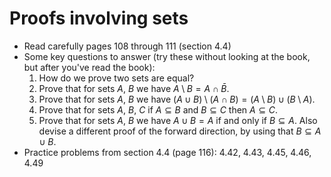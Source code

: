 # Proofs involving sets

- Read carefully pages 108 through 111 (section 4.4)
- Some key questions to answer (try these without looking at the book, but after you've read the book):
    1. How do we prove two sets are equal?
    2. Prove that for sets $A$, $B$ we have $A\setminus B = A\cap \bar B$.
    3. Prove that for sets $A$, $B$ we have $(A\cup B)\setminus(A\cap B) = (A\setminus B) \cup (B\setminus A)$.
    4. Prove that for sets $A$, $B$, $C$ if $A\subseteq B$ and $B\subseteq C$ then $A\subseteq C$.
    5. Prove that for sets $A$, $B$ we have $A\cup B = A$ if and only if $B\subseteq A$. Also devise a different proof of the forward direction, by using that $B\subseteq A\cup B$.
- Practice problems from section 4.4 (page 116): 4.42, 4.43, 4.45, 4.46, 4.49
